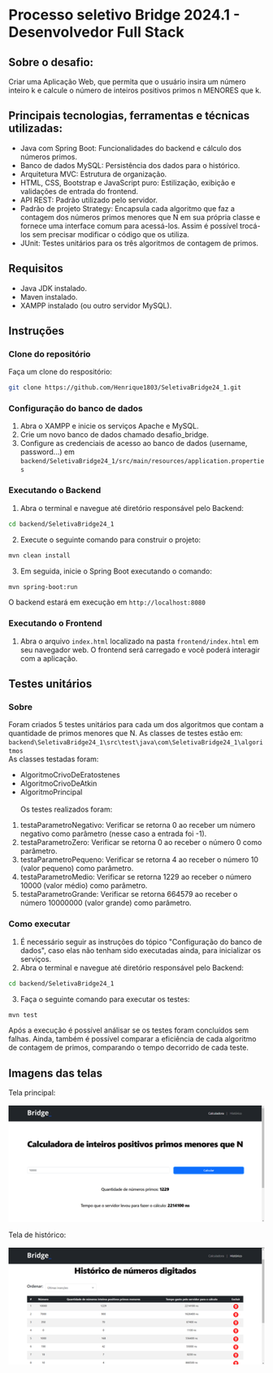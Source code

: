 # Processo seletivo Bridge 2024.1 - Desenvolvedor Full Stack 

## Sobre o desafio:

Criar uma Aplicação Web, que permita que o usuário insira um número
inteiro k e calcule o número de inteiros positivos primos n MENORES que k.

## Principais tecnologias, ferramentas e técnicas utilizadas:
- Java com Spring Boot: Funcionalidades do backend e cálculo dos números primos.
- Banco de dados MySQL: Persistência dos dados para o histórico.
- Arquitetura MVC: Estrutura de organização.
- HTML, CSS, Bootstrap e JavaScript puro: Estilização, exibição e validações de entrada do frontend.
- API REST: Padrão utilizado pelo servidor.
- Padrão de projeto Strategy: Encapsula cada algoritmo que faz a contagem dos números primos menores que N em sua própria classe
e fornece uma interface comum para acessá-los. Assim é possível trocá-los sem precisar modificar o código que os utiliza.
- JUnit: Testes unitários para os três algoritmos de contagem de primos.

## Requisitos
- Java JDK instalado.
- Maven instalado.
- XAMPP instalado (ou outro servidor MySQL).

## Instruções
### Clone do repositório
Faça um clone do respositório: 
```bash
git clone https://github.com/Henrique1803/SeletivaBridge24_1.git
```
### Configuração do banco de dados
1. Abra o XAMPP e inicie os serviços Apache e MySQL.
2. Crie um novo banco de dados chamado desafio_bridge.
3. Configure as credenciais de acesso ao banco de dados (username, password...) em `backend/SeletivaBridge24_1/src/main/resources/application.properties`

### Executando o Backend
1. Abra o terminal e navegue até diretório responsável pelo Backend:
```bash
cd backend/SeletivaBridge24_1
```
2. Execute o seguinte comando para construir o projeto:
```bash
mvn clean install
```
3. Em seguida, inicie o Spring Boot executando o comando:
```bash
mvn spring-boot:run
```
O backend estará em execução em `http://localhost:8080`

### Executando o Frontend
1. Abra o arquivo `index.html` localizado na pasta `frontend/index.html` em seu navegador web.
O frontend será carregado e você poderá interagir com a aplicação.

## Testes unitários
### Sobre
Foram criados 5 testes unitários para cada um dos algoritmos que contam a quantidade de primos menores que N.
As classes de testes estão em: `backend\SeletivaBridge24_1\src\test\java\com\SeletivaBridge24_1\algoritmos`<br>
As classes testadas foram:
- AlgoritmoCrivoDeEratostenes
- AlgoritmoCrivoDeAtkin
- AlgoritmoPrincipal
<br><br>Os testes realizados foram:
1. testaParametroNegativo: Verificar se retorna 0 ao receber um número negativo como parâmetro (nesse caso a entrada foi -1).
2. testaParametroZero: Verificar se retorna 0 ao receber o número 0 como parâmetro.
3. testaParametroPequeno: Verificar se retorna 4 ao receber o número 10 (valor pequeno) como parâmetro.
4. testaParametroMedio: Verificar se retorna 1229 ao receber o número 10000 (valor médio) como parâmetro.
5. testaParametroGrande: Verificar se retorna 664579 ao receber o número 10000000 (valor grande) como parâmetro.
### Como executar
1. É necessário seguir as instruções do tópico "Configuração do banco de dados", caso elas não tenham sido executadas ainda, para inicializar os serviços.
2. Abra o terminal e navegue até diretório responsável pelo Backend:
```bash
cd backend/SeletivaBridge24_1
```
3. Faça o seguinte comando para executar os testes:
```bash
mvn test
```
Após a execução é possível análisar se os testes foram concluídos sem falhas. Ainda, também é possível
comparar a eficiência de cada algoritmo de contagem de primos, comparando o tempo decorrido de cada teste.

## Imagens das telas

Tela principal:<br><br>
![Print da tela de index.html](print_telas/index.png)  

Tela de histórico:<br><br>
![Print da tela de historico.html](print_telas/historico.png)
